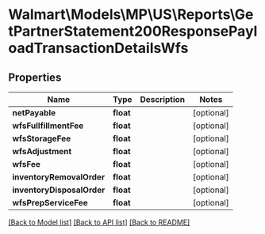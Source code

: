 # Walmart\Models\MP\US\Reports\GetPartnerStatement200ResponsePayloadTransactionDetailsWfs

## Properties

Name | Type | Description | Notes
------------ | ------------- | ------------- | -------------
**netPayable** | **float** |  | [optional]
**wfsFullfillmentFee** | **float** |  | [optional]
**wfsStorageFee** | **float** |  | [optional]
**wfsAdjustment** | **float** |  | [optional]
**wfsFee** | **float** |  | [optional]
**inventoryRemovalOrder** | **float** |  | [optional]
**inventoryDisposalOrder** | **float** |  | [optional]
**wfsPrepServiceFee** | **float** |  | [optional]


[[Back to Model list]](./) [[Back to API list]](../../../../../README.md#supported-apis) [[Back to README]](../../../../../README.md)
